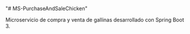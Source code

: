 "# MS-PurchaseAndSaleChicken" 

Microservicio de compra y venta de gallinas desarrollado con Spring Boot 3.
